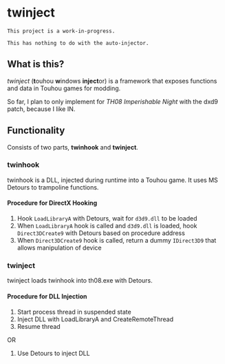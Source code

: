 # twinject
`This project is a work-in-progress.`

`This has nothing to do with the auto-injector.`

## What is this?
_twinject_ (**t**ouhou **w**indows **inject**or) is a framework that exposes functions and data in Touhou games for modding.

So far, I plan to only implement for *TH08 Imperishable Night* with the dxd9 patch, because I like IN.

## Functionality
Consists of two parts, **twinhook** and **twinject**.

### twinhook
twinhook is a DLL, injected during runtime into a Touhou game. It uses MS Detours to trampoline functions.

#### Procedure for DirectX Hooking
1. Hook `LoadLibraryA` with Detours, wait for `d3d9.dll` to be loaded
2. When `LoadLibraryA` hook is called and `d3d9.dll` is loaded, hook `Direct3DCreate9` with Detours based on procedure address
3. When `Direct3DCreate9` hook is called, return a dummy `IDirect3D9` that allows manipulation of device

### twinject
twinject loads twinhook into th08.exe with Detours.

#### Procedure for DLL Injection
1. Start process thread in suspended state
2. Inject DLL with LoadLibraryA and CreateRemoteThread
3. Resume thread

OR

1. Use Detours to inject DLL
